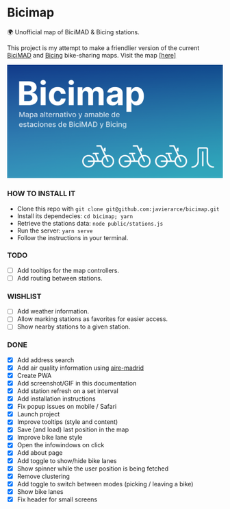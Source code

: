 # Bicimap

🌍 Unofficial map of BiciMAD & Bicing stations. 

This project is my attempt to make a friendlier version of the current [BiciMAD](https://u.bicimad.com/mapa) and [Bicing](https://bicing.barcelona/mapa-de-disponibilitat) bike-sharing maps. Visit the map [[here]](https://bicimap.javierarce.com)

![card](public/img/card.png)

### HOW TO INSTALL IT

- Clone this repo with `git clone git@github.com:javierarce/bicimap.git`
- Install its dependecies: `cd bicimap; yarn`
- Retrieve the stations data: `node public/stations.js`
- Run the server: `yarn serve`
- Follow the instructions in your terminal.

### TODO

- [ ] Add tooltips for the map controllers.
- [ ] Add routing between stations.

### WISHLIST

- [ ] Add weather information.
- [ ] Allow marking stations as favorites for easier access.
- [ ] Show nearby stations to a given station.

### DONE

- [x] Add address search
- [x] Add air quality information using [aire-madrid](https://github.com/javierarce/aire-madrid)
- [x] Create PWA
- [x] Add screenshot/GIF in this documentation
- [x] Add station refresh on a set interval
- [x] Add installation instructions
- [x] Fix popup issues on mobile / Safari
- [x] Launch project
- [x] Improve tooltips (style and content)
- [x] Save (and load) last position in the map
- [x] Improve bike lane style
- [x] Open the infowindows on click
- [x] Add about page
- [x] Add toggle to show/hide bike lanes
- [x] Show spinner while the user position is being fetched
- [x] Remove clustering
- [x] Add toggle to switch between modes (picking / leaving a bike)
- [x] Show bike lanes
- [x] Fix header for small screens
